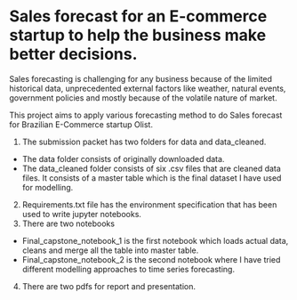 # Sales forecast for an E-commerce startup to help the business make better decisions.

Sales forecasting is challenging for any business because of the limited historical data, unprecedented external factors like weather, natural events, government policies and mostly because of the volatile nature of market.

This project aims to apply various forecasting method to do Sales forecast for Brazilian E-Commerce startup Olist. 

1.	The submission packet has two folders for data and data_cleaned.
- The data folder consists of originally downloaded data. 
- The data_cleaned folder consists of six .csv files that are cleaned data files. It consists of a master table which is the final dataset I have used for modelling.
2.	Requirements.txt file has the environment specification that has been used to write jupyter notebooks.
3.	There are two notebooks
- Final_capstone_notebook_1 is the first notebook which loads actual data, cleans and merge all the table into master table.
- Final_capstone_notebook_2 is the second notebook where I have tried different modelling approaches to time series forecasting.
4.	There are two pdfs for report and presentation.
